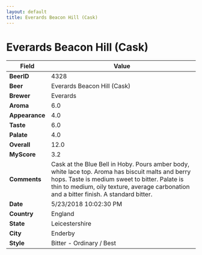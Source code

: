 ```yaml
---
layout: default
title: Everards Beacon Hill (Cask)
---
```


# Everards Beacon Hill (Cask)

| Field         | Value     |
|---------------|-----------|
| **BeerID** | 4328 |
| **Beer** | Everards Beacon Hill (Cask) |
| **Brewer** | Everards |
| **Aroma** | 6.0 |
| **Appearance** | 4.0 |
| **Taste** | 6.0 |
| **Palate** | 4.0 |
| **Overall** | 12.0 |
| **MyScore** | 3.2 |
| **Comments** | Cask at the Blue Bell in Hoby. Pours amber body, white lace top. Aroma has biscuit malts and berry hops. Taste is medium sweet to bitter. Palate is thin to medium, oily texture, average carbonation and a bitter finish. A standard bitter. |
| **Date** | 5/23/2018 10:02:30 PM |
| **Country** | England |
| **State** | Leicestershire |
| **City** | Enderby |
| **Style** | Bitter - Ordinary / Best |
